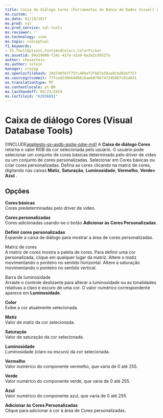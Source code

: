 ```yaml
---
title: Caixa de diálogo Cores (Ferramentas de Banco de Dados Visual) | Microsoft Docs
ms.custom: ''
ms.date: 01/19/2017
ms.prod: sql
ms.prod_service: sql-tools
ms.reviewer: ''
ms.technology: ssms
ms.topic: conceptual
f1_keywords:
- VS.ToolsOptions.FontsAndColors.ColorPicker
ms.assetid: 89a19608-f24c-41fa-a1a9-6e2e2cd952fa
author: stevestein
ms.author: sstein
manager: craigg
ms.openlocfilehash: 29d748f6ff75fc46bef3f667e50aa9cbd92bff5f
ms.sourcegitcommit: f7fced330b64d6616aeb8766747295807c92dd41
ms.translationtype: MT
ms.contentlocale: pt-BR
ms.lasthandoff: 04/23/2019
ms.locfileid: "62936691"
---
```

# <a name="color-dialog-box-visual-database-tools"></a>Caixa de diálogo Cores (Visual Database Tools)
[!INCLUDE[appliesto-ss-asdb-asdw-pdw-md](../../includes/appliesto-ss-asdb-asdw-pdw-md.md)]
A **Caixa de diálogo Cores** retorna o valor RGB da cor selecionada pelo usuário. O usuário pode selecionar um conjunto de cores básicas determinado pelo driver de vídeo ou um conjunto de cores personalizadas. Selecionar em Cores básicas ou criar cores personalizadas. Defina as cores clicando na matriz de cores, digitando nas caixas **Matiz**, **Saturação**, **Luminosidade**, **Vermelho**, **Verde**e **Azul** .  
  
## <a name="options"></a>Opções  
**Cores básicas**  
Cores predeterminadas pelo driver de vídeo.  
  
**Cores personalizadas**  
Cores adicionadas usando-se o botão **Adicionar às Cores Personalizadas** .  
  
**Definir cores personalizadas**  
Expande a caixa de diálogo para mostrar a área de cores personalizadas.  
  
Matriz de cores  
A matriz de cores mostra a paleta de cores. Para definir uma cor personalizada, clique em qualquer lugar da matriz. Altere o matiz movimentando o ponteiro no sentido horizontal. Altere a saturação movimentando o ponteiro no sentido vertical.  
  
Barra de luminosidade  
Arraste o controle deslizante para alterar a luminosidade ou as tonalidades relativas a claro e escuro de uma cor. O valor numérico correspondente aparece em **Luminosidade**.  
  
**Color**  
Exibe a cor atualmente selecionada.  
  
**Matiz**  
Valor de matiz da cor selecionada.  
  
**Saturação**  
Valor de saturação da cor selecionada.  
  
**Luminosidade**  
Luminosidade (claro ou escuro) da cor selecionada.  
  
**Vermelho**  
Valor numérico do componente vermelho, que varia de 0 até 255.  
  
**Verde**  
Valor numérico do componente verde, que varia de 0 até 255.  
  
**Azul**  
Valor numérico do componente azul, que varia de 0 até 255.  
  
**Adicionar às Cores Personalizadas**  
Clique para adicionar a cor à área de Cores personalizadas.  
  

